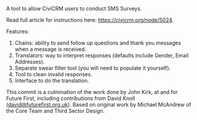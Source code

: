 A tool to allow CiviCRM users to conduct SMS Surveys.

Read full article for instructions here: https://civicrm.org/node/5024.

Features:
1. Chains: ability to send follow up questions and thank you messages when a message is received.
2. Translators: way to interpret responses (defaults include Gender, Email Addresses).
3. Separate swear filter tool (you will need to populate it yourself).
4. Tool to clean invalid responses.
5. Interface to do the translation.

This commit is a culmination of the work done by John Kirk, at and for Future First, including contributions from David Knoll (david@futurefirst.org.uk). Based on original work by Michael McAndrew of the Core Team and Third Sector Design.
